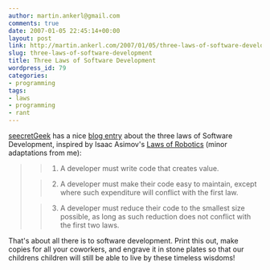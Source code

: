```yaml
---
author: martin.ankerl@gmail.com
comments: true
date: 2007-01-05 22:45:14+00:00
layout: post
link: http://martin.ankerl.com/2007/01/05/three-laws-of-software-development/
slug: three-laws-of-software-development
title: Three Laws of Software Development
wordpress_id: 79
categories:
- programming
tags:
- laws
- programming
- rant
---
```


[seecretGeek](http://www.secretgeek.net/) has a nice [blog entry](http://www.secretgeek.net/laws_3.asp) about the three laws of Software Development, inspired by Isaac Asimov's [Laws of Robotics](http://en.wikipedia.org/wiki/Three_Laws_of_Robotics) (minor adaptations from me):




<blockquote>


> 
> 

>   1. A developer must write code that creates value.
> 

>   2. A developer must make their code easy to maintain, except where such expenditure will conflict with the first law.
> 

>   3. A developer must reduce their code to the smallest size possible, as long as such reduction does not conflict with the first two laws.
> 

</blockquote>



That's about all there is to software development. Print this out, make copies for all your coworkers, and engrave it in stone plates so that our childrens children will still be able to live by these timeless wisdoms!
